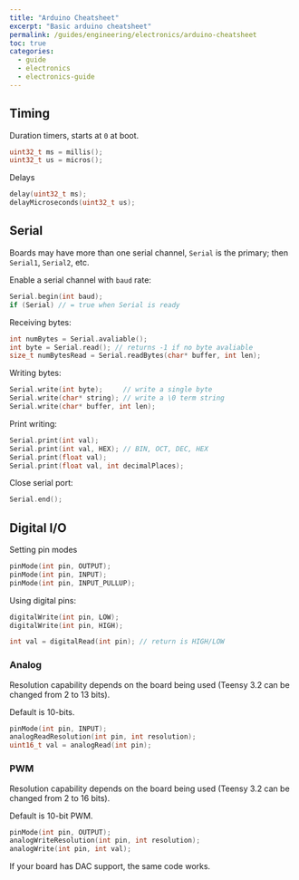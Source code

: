 ```yaml
---
title: "Arduino Cheatsheet"
excerpt: "Basic arduino cheatsheet"
permalink: /guides/engineering/electronics/arduino-cheatsheet
toc: true
categories:
  - guide
  - electronics
  - electronics-guide
---
```


## Timing

Duration timers, starts at `0` at boot.
```cpp
uint32_t ms = millis();
uint32_t us = micros();
```
Delays
```cpp
delay(uint32_t ms);
delayMicroseconds(uint32_t us);
```

## Serial

Boards may have more than one serial channel, `Serial` is the primary; then `Serial1`, `Serial2`, etc.

Enable a serial channel with `baud` rate:
```cpp
Serial.begin(int baud);
if (Serial) // = true when Serial is ready
```

Receiving bytes:
```cpp
int numBytes = Serial.avaliable();
int byte = Serial.read(); // returns -1 if no byte avaliable
size_t numBytesRead = Serial.readBytes(char* buffer, int len);
```

Writing bytes:
```cpp
Serial.write(int byte);     // write a single byte
Serial.write(char* string); // write a \0 term string
Serial.write(char* buffer, int len);
```

Print writing:
```cpp
Serial.print(int val);
Serial.print(int val, HEX); // BIN, OCT, DEC, HEX
Serial.print(float val);
Serial.print(float val, int decimalPlaces);
```

Close serial port:
```cpp
Serial.end();
```

## Digital I/O

Setting pin modes
```cpp
pinMode(int pin, OUTPUT);
pinMode(int pin, INPUT);
pinMode(int pin, INPUT_PULLUP);
```

Using digital pins:
```cpp
digitalWrite(int pin, LOW);
digitalWrite(int pin, HIGH);
```
```cpp
int val = digitalRead(int pin); // return is HIGH/LOW
```

### Analog

Resolution capability depends on the board being used (Teensy 3.2 can be changed from 2 to 13 bits).

Default is 10-bits. 

```cpp
pinMode(int pin, INPUT);
analogReadResolution(int pin, int resolution);
uint16_t val = analogRead(int pin);
```

### PWM

Resolution capability depends on the board being used (Teensy 3.2 can be changed from 2 to 16 bits).

Default is 10-bit PWM.

```cpp
pinMode(int pin, OUTPUT);
analogWriteResolution(int pin, int resolution);
analogWrite(int pin, int val);
```

If your board has DAC support, the same code works.
